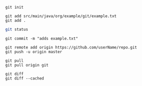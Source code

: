 ```{bash}
git init
```
```{bash}
git add src/main/java/org/example/git/example.txt
git add .
```
```bash
git status
```
```{bash}
git commit -m "adds example.txt"
```
```{bash}
git remote add origin https://github.com/userName/repo.git
git push -u origin master
```
```{bash}
git pull
git pull origin git
```
```{bash}
git diff
git diff --cached
```